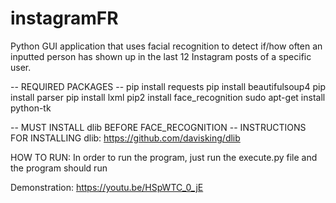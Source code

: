 # instagramFR
Python GUI application that uses facial recognition to detect if/how often an inputted person has shown up in the last 12 Instagram posts of a specific user.

-- REQUIRED PACKAGES --
pip install requests
pip install beautifulsoup4
pip install parser
pip install lxml
pip2 install face_recognition
sudo apt-get install python-tk

-- MUST INSTALL dlib BEFORE FACE_RECOGNITION --
INSTRUCTIONS FOR INSTALLING dlib: https://github.com/davisking/dlib

HOW TO RUN:
In order to run the program, just run the execute.py file and the program should run

Demonstration:
https://youtu.be/HSpWTC_0_jE
